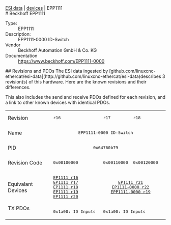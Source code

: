 <div class="nav"><a href="/esi-data">ESI data</a> | <a href="/esi-data/devices">devices</a> | EPP1111</div>
#  Beckhoff EPP1111

<dl>
  <dt>Type:</dt><dd>EPP1111</dd>
  <dt>Description:</dt><dd>EPP1111-0000 ID-Switch</dd>
  <dt>Vendor</dt><dd>Beckhoff Automation GmbH & Co. KG</dd>
  <dt>Documentation</dt><dd><a href="https://www.beckhoff.com/EPP1111-0000">https://www.beckhoff.com/EPP1111-0000</a></dd>
</dl>
## Revisions and PDOs
The ESI data ingested by [github.com/linuxcnc-ethercat/esi-data](http://github.com/linuxcnc-ethercat/esi-data)describes 3 revision(s) of this hardware.  Here are the known revisions and their differences.

This also includes the send and receive PDOs defined for each revision, and a link to other known devices with identical PDOs.

<table>
<tr >
<td class="first">Revision</td>
<td ><pre>r16</pre></td>
<td ><pre>r17</pre></td>
<td ><pre>r18</pre></td>
</tr>
<tr >
<td class="first">Name</td>
<td  colspan=3 align="center"><pre>EPP1111-0000 ID-Switch</pre></td>
</tr>
<tr >
<td class="first">PID</td>
<td  colspan=3 align="center"><pre>0x64760b79</pre></td>
</tr>
<tr >
<td class="first">Revision Code</td>
<td ><pre>0x00100000</pre></td>
<td ><pre>0x00110000</pre></td>
<td ><pre>0x00120000</pre></td>
</tr>
<tr >
<td class="first">Equivalant Devices</td>
<td ><pre><a href="EP1111">EP1111 r16</a><br/><a href="EP1111">EP1111 r17</a><br/><a href="EP1111">EP1111 r18</a><br/><a href="EP1111">EP1111 r19</a><br/><a href="EP1111">EP1111 r20</a></pre></td>
<td  colspan=2 align="center"><pre><a href="EP1111">EP1111 r21</a><br/><a href="EP1111-0000">EP1111-0000 r22</a><br/><a href="EPP1111-0000">EPP1111-0000 r19</a></pre></td>
</tr>
<tr class="txpdo pdosection">
<td class="first" rowspan=1 valign=top>TX PDOs</td>
<td><pre>0x1a00: ID Inputs </pre></td>
<td colspan=2 align="left"><pre>0x1a00: ID Inputs</pre></td>
<td></td>
</tr>
</table>
